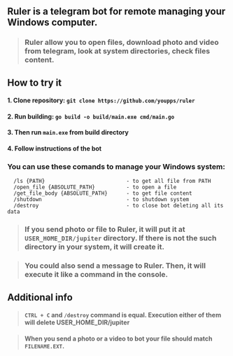 ## Ruler is a telegram bot for remote managing your Windows computer.

> ### Ruler allow you to open files, download photo and video from telegram, look at system directories, check files content.

## How to try it

#### 1. Clone repository: `git clone https://github.com/youpps/ruler`

#### 2. Run building: `go build -o build/main.exe cmd/main.go`

#### 3. Then run `main.exe` from build directory

#### 4. Follow instructions of the bot

### You can use these comands to manage your Windows system:

      /ls {PATH}                          - to get all file from PATH
      /open_file {ABSOLUTE_PATH}          - to open a file
      /get_file_body {ABSOLUTE_PATH}      - to get file content
      /shutdown                           - to shutdown system
      /destroy                            - to close bot deleting all its data

> ### If you send photo or file to Ruler, it will put it at `USER_HOME_DIR/jupiter` directory. If there is not the such directory in your system, it will create it.

> ### You could also send a message to Ruler. Then, it will execute it like a command in the console.

## Additional info

> #### `CTRL + C` and `/destroy` command is equal. Execution either of them will delete USER_HOME_DIR/jupiter

> #### When you send a photo or a video to bot your file should match `FILENAME.EXT`.
